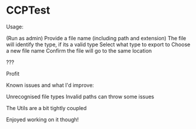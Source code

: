 # CCPTest
Usage:

(Run as admin)
Provide a file name (including path and extension)
The file will identify the type, if its a valid type
Select what type to export to
Choose a new file name
Confirm the file will go to the same location

???

Profit

Known issues and what I'd improve:

Unrecognised file types
Invalid paths can throw some issues

The Utils are a bit tightly coupled

Enjoyed working on it though!
